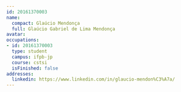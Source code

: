```yaml
---
id: 20161370003
name:
  compact: Glaúcio Mendonça
  full: Glaúcio Gabriel de Lima Mendonça
avatar:
occupations:
- id: 20161370003
  type: student
  campus: ifpb-jp
  course: cstsi
  isFinished: false
addresses:
  linkedin: https://www.linkedin.com/in/glaucio-mendon%C3%A7a/
---
```

